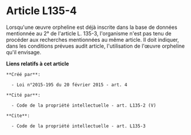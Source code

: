 # Article L135-4

Lorsqu'une œuvre orpheline est déjà inscrite dans la base de données mentionnée au 2° de l'article L. 135-3, l'organisme
n'est pas tenu de procéder aux recherches mentionnées au même article. Il doit indiquer, dans les conditions prévues audit
article, l'utilisation de l'œuvre orpheline qu'il envisage.

**Liens relatifs à cet article**

	**Créé par**:

	  - Loi n°2015-195 du 20 février 2015 - art. 4

	**Cité par**:

	  - Code de la propriété intellectuelle - art. L135-2 (V)

	**Cite**:

	  - Code de la propriété intellectuelle - art. L135-3
